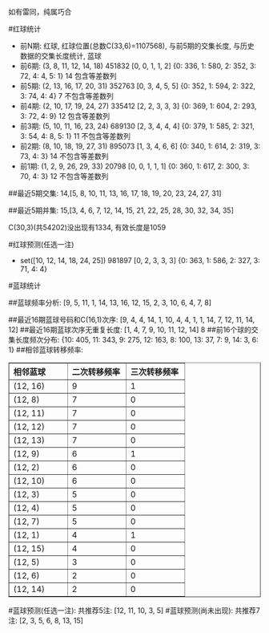 <!-- 
.. title: 双色球2012066期(2012-06-07)数据分析报告
.. slug: slott-2012066-2012-06-07-report
.. date: 2012-06-08 08:00:00 UTC+08:00
.. tags: Lottery
.. link: 
.. description: 
.. type: text
-->

如有雷同，纯属巧合

<!-- TEASER_END-->

#红球统计

- 前N期: 红球, 红球位置(总数C(33,6)=1107568), 与前5期的交集长度, 与历史数据的交集长度统计, 蓝球
- 前6期: (3, 8, 11, 12, 14, 18) 451832 [0, 0, 1, 1, 2] {0: 336, 1: 580, 2: 352, 3: 72, 4: 4, 5: 1} 14 包含等差数列
- 前5期: (2, 13, 16, 17, 20, 31) 352763 [0, 3, 4, 5, 5] {0: 352, 1: 594, 2: 322, 3: 74, 4: 4} 7 不包含等差数列
- 前4期: (2, 10, 17, 19, 24, 27) 335412 [2, 2, 3, 3, 3] {0: 369, 1: 604, 2: 293, 3: 72, 4: 9} 12 包含等差数列
- 前3期: (5, 10, 11, 16, 23, 24) 689130 [2, 3, 4, 4, 4] {0: 379, 1: 585, 2: 321, 3: 54, 4: 8, 5: 1} 11 不包含等差数列
- 前2期: (8, 10, 18, 19, 27, 31) 895073 [1, 3, 4, 6, 6] {0: 340, 1: 614, 2: 319, 3: 73, 4: 3} 14 不包含等差数列
- 前1期: (1, 2, 9, 26, 29, 33) 20798 [0, 0, 1, 1, 1] {0: 360, 1: 617, 2: 300, 3: 70, 4: 3} 12 不包含等差数列

##最近5期交集:
14,[5, 8, 10, 11, 13, 16, 17, 18, 19, 20, 23, 24, 27, 31]

##最近5期并集:
15,[3, 4, 6, 7, 12, 14, 15, 21, 22, 25, 28, 30, 32, 34, 35]

C(30,3)(共54202)没出现有1334, 
有效长度是1059

#红球预测(任选一注)

- set([10, 12, 14, 18, 24, 25]) 981897 [0, 2, 3, 3, 3] {0: 363, 1: 586, 2: 327, 3: 71, 4: 4}

#蓝球统计

##蓝球频率分析:
[9, 5, 11, 1, 14, 13, 16, 12, 15, 2, 3, 10, 6, 4, 7, 8]

##最近16期蓝球号码和C(16,1)次序:
[9, 4, 4, 14, 1, 10, 4, 4, 1, 1, 14, 7, 12, 11, 14, 12]
##最近16期蓝球次序无重复长度:
[1, 4, 7, 9, 10, 11, 12, 14] 8
##前16个球的交集长度频次分布:
{10: 405, 11: 343, 9: 275, 12: 163, 8: 100, 13: 37, 7: 9, 14: 3, 6: 1}
##相邻蓝球转移频率:
<table border="1" class="table table-striped dataframe">
  <thead>
    <tr style="text-align: left;">
      <th style="min-width: 100px;">相邻蓝球</th>
      <th style="min-width: 100px;">二次转移频率</th>
      <th style="min-width: 100px;">三次转移频率</th>
    </tr>
  </thead>
  <tbody>
    <tr>
      <td> (12, 16)</td>
      <td> 9</td>
      <td> 1</td>
    </tr>
    <tr>
      <td>  (12, 8)</td>
      <td> 7</td>
      <td> 0</td>
    </tr>
    <tr>
      <td> (12, 11)</td>
      <td> 7</td>
      <td> 0</td>
    </tr>
    <tr>
      <td> (12, 12)</td>
      <td> 7</td>
      <td> 0</td>
    </tr>
    <tr>
      <td> (12, 13)</td>
      <td> 7</td>
      <td> 0</td>
    </tr>
    <tr>
      <td>  (12, 9)</td>
      <td> 6</td>
      <td> 1</td>
    </tr>
    <tr>
      <td>  (12, 2)</td>
      <td> 6</td>
      <td> 0</td>
    </tr>
    <tr>
      <td> (12, 10)</td>
      <td> 6</td>
      <td> 0</td>
    </tr>
    <tr>
      <td>  (12, 3)</td>
      <td> 5</td>
      <td> 0</td>
    </tr>
    <tr>
      <td>  (12, 4)</td>
      <td> 5</td>
      <td> 0</td>
    </tr>
    <tr>
      <td>  (12, 7)</td>
      <td> 5</td>
      <td> 0</td>
    </tr>
    <tr>
      <td>  (12, 1)</td>
      <td> 4</td>
      <td> 1</td>
    </tr>
    <tr>
      <td> (12, 15)</td>
      <td> 4</td>
      <td> 0</td>
    </tr>
    <tr>
      <td>  (12, 5)</td>
      <td> 3</td>
      <td> 0</td>
    </tr>
    <tr>
      <td>  (12, 6)</td>
      <td> 2</td>
      <td> 0</td>
    </tr>
    <tr>
      <td> (12, 14)</td>
      <td> 2</td>
      <td> 0</td>
    </tr>
  </tbody>
</table>
#蓝球预测(任选一注):
共推荐5注: [12, 11, 10, 3, 5]
#蓝球预测(尚未出现):
共推荐7注: [2, 3, 5, 6, 8, 13, 15]

